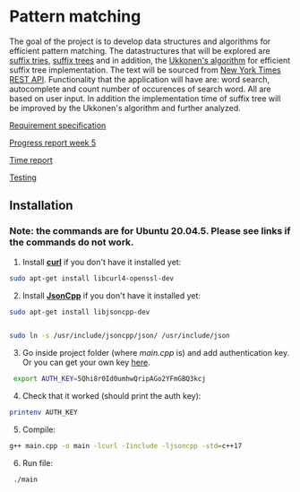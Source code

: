 
# Pattern matching 

The goal of the project is to develop data structures and algorithms for efficient pattern matching. The datastructures that will be explored are [suffix tries](https://en.wikipedia.org/wiki/Trie), [suffix trees](https://en.wikipedia.org/wiki/Suffix_tree) and in addition, the [Ukkonen's algorithm](https://en.wikipedia.org/wiki/Ukkonen%27s_algorithm) for efficient suffix tree implementation. The text will be sourced from [New York Times REST API](https://developer.nytimes.com/apis). Functionality that the application will have are: word search, autocomplete and count number of occurences of search word. All are based on user input. In addition the implementation time of suffix tree will be improved by the Ukkonen's algorithm and further analyzed.



[Requirement specification](https://github.com/r-elsa/treecomparison/blob/master/documentation/requirements.md)

[Progress report week 5](https://github.com/r-elsa/treecomparison/blob/master/documentation/progress_reports/week5.md)

[Time report](https://github.com/r-elsa/pattern-matching/blob/master/documentation/progress_reports/time_report.md)

[Testing](https://github.com/r-elsa/pattern-matching/blob/master/documentation/testing.md)



## Installation

### Note: the commands are for Ubuntu 20.04.5. Please see links if the commands do not work. 


1. Install [**curl**](https://curl.se/download.html) if you don't have it installed yet:

```bash
sudo apt-get install libcurl4-openssl-dev
```


2. Install [**JsonCpp**](https://github.com/open-source-parsers/jsoncpp) if you don't have it installed yet:

```bash
sudo apt-get install libjsoncpp-dev

```
```bash

sudo ln -s /usr/include/jsoncpp/json/ /usr/include/json
```


3. Go inside project folder (where *main.cpp* is) and add authentication key. Or you can get your own key [here](https://developer.nytimes.com/docs/articlesearch-product/1/overview).

```bash
 export AUTH_KEY=5Qhi8r0Id0umhwQripAGo2YFmGBQ3kcj

```


4. Check that it worked (should print the auth key):

```bash
printenv AUTH_KEY

```


5. Compile:

```bash
g++ main.cpp -o main -lcurl -Iinclude -ljsoncpp -std=c++17
```


6. Run file:

```bash
 ./main
```

